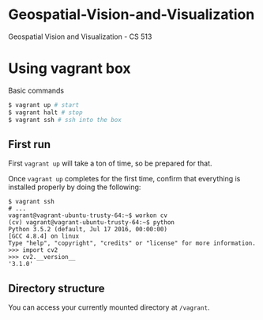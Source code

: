# Geospatial-Vision-and-Visualization
Geospatial Vision and Visualization - CS 513

# Using vagrant box

Basic commands

```bash
$ vagrant up # start
$ vagrant halt # stop
$ vagrant ssh # ssh into the box
```

## First run

First `vagrant up` will take a ton of time, so be prepared for that.

Once `vagrant up` completes for the first time, confirm that everything is installed properly by doing the following:

```
$ vagrant ssh
# ...
vagrant@vagrant-ubuntu-trusty-64:~$ workon cv
(cv) vagrant@vagrant-ubuntu-trusty-64:~$ python
Python 3.5.2 (default, Jul 17 2016, 00:00:00)
[GCC 4.8.4] on linux
Type "help", "copyright", "credits" or "license" for more information.
>>> import cv2
>>> cv2.__version__
'3.1.0'
```

## Directory structure

You can access your currently mounted directory at `/vagrant`.
